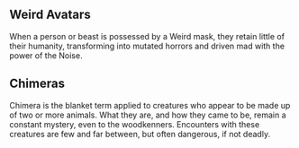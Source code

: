 ## Weird Avatars
When a person or beast is possessed by a Weird mask, they retain little of their humanity, transforming into mutated horrors and driven mad with the power of the Noise.

## Chimeras

Chimera is the blanket term applied to creatures who appear to be made up of two or more animals. What they are, and how they came to be, remain a constant mystery, even to the woodkenners. Encounters with these creatures are few and far between, but often dangerous, if not deadly.
